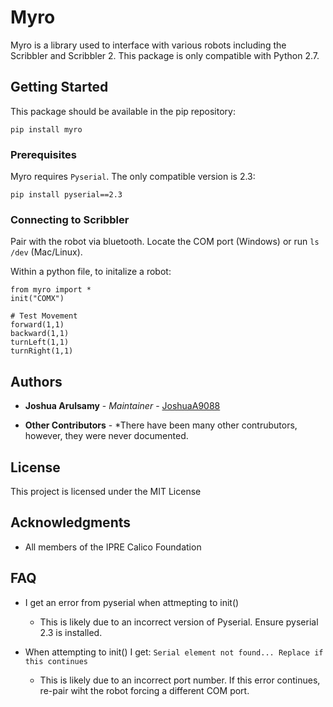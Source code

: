 # Myro

Myro is a library used to interface with various robots including the Scribbler and Scribbler 2. This package is only compatible with Python 2.7.

## Getting Started

This package should be available in the pip repository:

```
pip install myro
```

### Prerequisites

Myro requires `Pyserial`. The only compatible version is 2.3: 

```
pip install pyserial==2.3
```

### Connecting to Scribbler

Pair with the robot via bluetooth.
Locate the COM port (Windows) or run `ls /dev` (Mac/Linux).

Within a python file, to initalize a robot:
```
from myro import *
init("COMX")

# Test Movement
forward(1,1)
backward(1,1)
turnLeft(1,1)
turnRight(1,1)
```

## Authors

* **Joshua Arulsamy** - *Maintainer* - [JoshuaA9088](https://github.com/JoshuaA9088)

* **Other Contributors** - *There have been many other contrubutors, however, they were never documented. 
## License

This project is licensed under the MIT License

## Acknowledgments

* All members of the IPRE Calico Foundation

## FAQ

* I get an error from pyserial when attmepting to init()
    - This is likely due to an incorrect version of Pyserial. Ensure pyserial 2.3 is installed. 

* When attempting to init() I get: `Serial element not found... Replace if this continues`
    - This is likely due to an incorrect port number. If this error continues, re-pair wiht the robot forcing a different COM port. 
